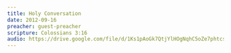 ```yaml
---
title: Holy Conversation
date: 2012-09-16
preacher: guest-preacher
scripture: Colossians 3:16
audio: https://drive.google.com/file/d/1Ks1pAoGk7QtjYlHOgNqhC5oZe7phtcsW/view
---
```

